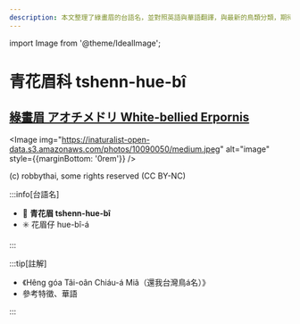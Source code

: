 ```yaml
---
description: 本文整理了綠畫眉的台語名，並對照英語與華語翻譯，與最新的鳥類分類，期待能夠供未來的台語鳥類圖鑑當作參考
---
```


import Image from '@theme/IdealImage';

# 青花眉科 tshenn-hue-bî

## [綠畫眉 アオチメドリ White-bellied Erpornis](https://ebird.org/species/whbyuh1)

<Image img="https://inaturalist-open-data.s3.amazonaws.com/photos/10090050/medium.jpeg" alt="image" style={{marginBottom: '0rem'}} />

<p className="image-caption">
(c) robbythai, some rights reserved (CC BY-NC)
</p>

:::info[台語名]

- 🎯 **青花眉 tshenn-hue-bî**
- ✳️ 花眉仔 hue-bî-á

:::

:::tip[註解]

- 《Hêng góa Tâi-oân Chiáu-á Miâ（還我台灣鳥á名）》
- 參考特徵、華語

:::
